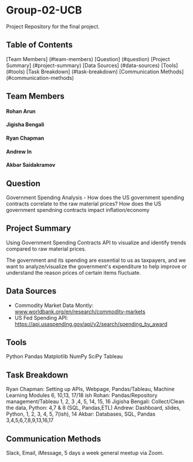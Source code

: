 # Group-02-UCB
Project Repository for the final project.

## Table of Contents
[Team Members] (#team-members)
[Question] (#question)
[Project Summary] (#project-summary)
[Data Sources] (#data-sources)
[Tools] (#tools)
[Task Breakdown] (#task-breakdown)
[Communication Methods] (#communication-methods)
 
## Team Members
#### Rohan Arun
#### Jigisha Bengali
#### Ryan Chapman
#### Andrew In
#### Akbar Saidakramov

## Question
Government Spending Analysis - 
How does the US government spending contracts correlate to the raw material prices?
How does the US government spendning contracts impact inflation/economy

## Project Summary
Using Government Spending Contracts API to visualize and identify trends compared to raw material prices.

The government and its spending are essential to us as taxpayers, and we want to analyze/visualize the government's expenditure to help improve or understand the reason prices of certain items fluctuate.

## Data Sources
 - Commodity Market Data Montly: www.worldbank.org/en/research/commodity-markets
 - US Fed Spending API: https://api.usaspending.gov/api/v2/search/spending_by_award

## Tools
Python
Pandas
Matplotlib
NumPy
SciPy
Tableau

## Task Breakdown
Ryan Chapman: Setting up APIs, Webpage, Pandas/Tableau, Machine Learning Modules 6, 10,13, 17/18 ish
Rohan: Pandas/Repository management/Tableau 1, 2, 3 ,4, 5, 14, 15, 16
Jigisha Bengali: Collect/Clean the data, Python: 4,7 & 8 (SQL, Pandas,ETL)
Andrew: Dashboard, slides, Python, 1, 2, 3, 4, 5, 7(ish), 14
Akbar: Databases, SQL, Pandas 3,4,5,6,7,8,9,13,16,17

## Communication Methods
Slack, Email, iMessage, 5 days a week general meetup via Zoom. 
